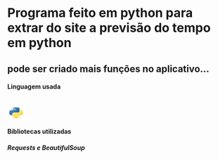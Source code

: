 <h1>Programa feito em python para extrar do site a previsão do tempo em python</h1>

<h2>pode ser criado mais funções no aplicativo...</h2>

<h4>Linguagem usada</h4>

<div style="display: inline_block"><br>
  <img align="center" alt="Kalebe-Python" height="30" width="40" src="https://raw.githubusercontent.com/devicons/devicon/master/icons/python/python-original.svg">
</div>

<h4>Bibliotecas utilizadas</h4>

<h5>Requests e BeautifulSoup</h5>
  
